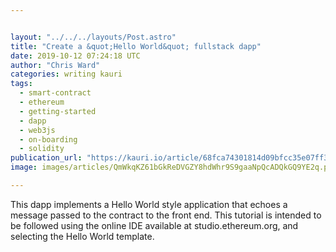 ```yaml
---


layout: "../../../layouts/Post.astro"
title: "Create a &quot;Hello World&quot; fullstack dapp"
date: 2019-10-12 07:24:18 UTC
author: "Chris Ward"
categories: writing kauri
tags:
  - smart-contract
  - ethereum
  - getting-started
  - dapp
  - web3js
  - on-boarding
  - solidity
publication_url: "https://kauri.io/article/68fca74301814d09bfcc35e07ff30fbc"
image: images/articles/QmWkqKZ61bGkReDVGZY8hdWhr9S9gaaNpQcADQkGQ9YE2q.png

---
```


This dapp implements a Hello World style application that echoes a message passed to the contract to the front end. This tutorial is intended to be followed using the online IDE available at studio.ethereum.org, and selecting the Hello World template.
